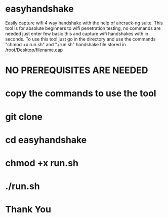 # easyhandshake
Easily capture wifi 4 way handshake with the help of aircrack-ng suite.
This tool is for absolute beginners to wifi penetration testing, no commands are needed just enter few basic this and capture wifi handshakes with in seconds.
To use this tool just  go in the directory and use the commands  "chmod +x run.sh" and "./run.sh" 
handshake file stored in /root/Desktop/filename.cap


# NO PREREQUISITES ARE NEEDED
# copy the commands to use the tool
# git clone
# cd easyhandshake
# chmod +x run.sh
# ./run.sh

# Thank You

